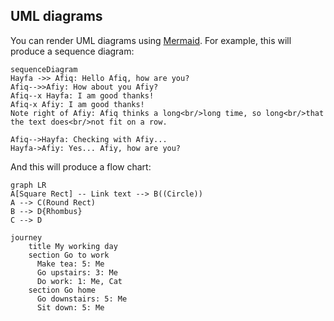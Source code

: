 ## UML diagrams

You can render UML diagrams using [Mermaid](https://mermaidjs.github.io/). For example, this will produce a sequence diagram:

```mermaid
sequenceDiagram
Hayfa ->> Afiq: Hello Afiq, how are you?
Afiq-->>Afiy: How about you Afiy?
Afiq--x Hayfa: I am good thanks!
Afiq-x Afiy: I am good thanks!
Note right of Afiy: Afiq thinks a long<br/>long time, so long<br/>that the text does<br/>not fit on a row.

Afiq-->Hayfa: Checking with Afiy...
Hayfa->Afiy: Yes... Afiy, how are you?
```

And this will produce a flow chart:

```mermaid
graph LR
A[Square Rect] -- Link text --> B((Circle))
A --> C(Round Rect)
B --> D{Rhombus}
C --> D
```

```mermaid
journey
    title My working day
    section Go to work
      Make tea: 5: Me
      Go upstairs: 3: Me
      Do work: 1: Me, Cat
    section Go home
      Go downstairs: 5: Me
      Sit down: 5: Me

```
